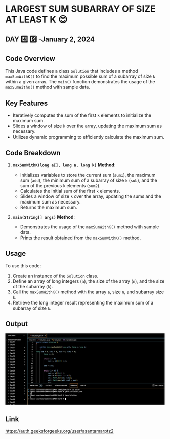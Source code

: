 # LARGEST SUM SUBARRAY OF SIZE AT LEAST K :blush:
## DAY :four: :nine: -January 2, 2024

## Code Overview
This Java code defines a class `Solution` that includes a method `maxSumWithK()` to find the maximum possible sum of a subarray of size `k` within a given array. The `main()` function demonstrates the usage of the `maxSumWithK()` method with sample data.

## Key Features
- Iteratively computes the sum of the first `k` elements to initialize the maximum sum.
- Slides a window of size `k` over the array, updating the maximum sum as necessary.
- Utilizes dynamic programming to efficiently calculate the maximum sum.

## Code Breakdown
1. **`maxSumWithK(long a[], long n, long k)` Method**: 
   - Initializes variables to store the current sum (`sum1`), the maximum sum (`add`), the minimum sum of a subarray of size `k` (`sub`), and the sum of the previous `k` elements (`sum2`).
   - Calculates the initial sum of the first `k` elements.
   - Slides a window of size `k` over the array, updating the sums and the maximum sum as necessary.
   - Returns the maximum sum.

2. **`main(String[] args)` Method**:
   - Demonstrates the usage of the `maxSumWithK()` method with sample data.
   - Prints the result obtained from the `maxSumWithK()` method.

## Usage
To use this code:
1. Create an instance of the `Solution` class.
2. Define an array of long integers (`a`), the size of the array (`n`), and the size of the subarray (`k`).
3. Call the `maxSumWithK()` method with the array `a`, size `n`, and subarray size `k`.
4. Retrieve the long integer result representing the maximum sum of a subarray of size `k`.

## Output

![Reference Image](s49.png)

## Link
<https://auth.geeksforgeeks.org/user/asantamarptz2>
